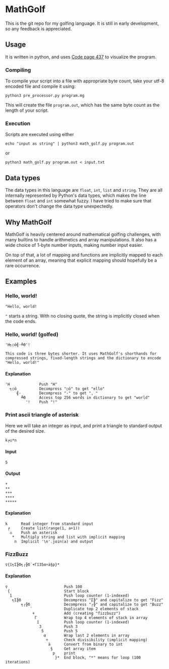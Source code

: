 # MathGolf

This is the git repo for my golfing language. It is still in early development, so any feedback is appreciated.

## Usage

It is written in python, and uses [Code page 437](https://en.wikipedia.org/wiki/Code_page_437) to visualize the program.

### Compiling

To compile your script into a file with appropriate byte count, take your utf-8 encoded file and compile it using:

    python3 pre_processor.py program.mg

This will create the file `program.out`, which has the same byte count as the length of your script.

### Execution

Scripts are executed using either

    echo "input as string" | python3 math_golf.py program.out

or

    python3 math_golf.py program.out < input.txt

## Data types

The data types in this language are `float`, `int`, `list` and `string`. They are all internally represented by Python's data types, which makes the line between `float` and `int` somewhat fuzzy. I have tried to make sure that operators don't change the data type unexpectedly.

## Why MathGolf

MathGolf is heavily centered around mathematical golfing challenges, with many builtins to handle arithmetics and array manipulations. It also has a wide choice of 1-byte number inputs, making number input easier.

On top of that, a lot of mapping and functions are implicitly mapped to each element of an array, meaning that explicit mapping should hopefully be a rare occurrence.

## Examples

### Hello, world!

    "Hello, world!

`"` starts a string. With no closing quote, the string is implicitly closed when the code ends.

### Hello, world! (golfed)

    'H╕○ô╣·╩Θ'!

    This code is three bytes shorter. It uses MathGolf's shorthands for compressed strings, fixed-length strings and the dictionary to encode "Hello, world!"

#### Explanation

    'H             Push "H"
      ╕○ô          Decompress "○ô" to get "ello"
         ╣·        Decompress "·" to get ", "
           ╩Θ      Access top 256 words in dictionary to get "world"
             '!    Push "!"


### Print ascii triangle of asterisk

Here we will take an integer as input, and print a triangle to standard output of the desired size.

    k╒⌂*n

#### Input

    5

#### Output

    *
    **
    ***
    ****
    *****

#### Explanation

    k      Read integer from standard input
     ╒     Create list(range(1, a+1))
      ⌂    Push an asterisk
       *   Multiply string and list with implicit mapping
        n  Implicit '\n'.join(a) and output

### FizzBuzz

    ♀{î╕Σ╠δ╕┌╠δ`+Γî35α÷ä§p}*

#### Explanation

    ♀                         Push 100
     {                        Start block
      î                       Push loop counter (1-indexed)
       ╕Σ╠δ                   Decompress "Σ╠" and capitalize to get "Fizz"
           ╕┌╠δ               Decompress "┌╠" and capitalize to get "Buzz"
               `              Duplicate top 2 elements of stack
                +             Add (creating "fizzbuzz")
                 Γ            Wrap top 4 elements of stack in array
                  î           Push loop counter (1-indexed)
                   3          Push 3
                    5         Push 5
                     α        Wrap last 2 elements in array
                      ÷       Check divisibility (implicit mapping)
                       ä      Convert from binary to int
                        §     Get array item
                         p    print
                          }*  End block, "*" means for loop (100 iterations)